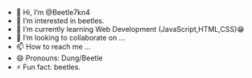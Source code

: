 - 👋 Hi, I’m @Beetle7kn4
- 👀 I’m interested in beetles.
- 🌱 I’m currently learning Web Development (JavaScript,HTML,CSS)😁
- 💞️ I’m looking to collaborate on ...
- 📫 How to reach me ...
- 😄 Pronouns: Dung/Beetle
- ⚡ Fun fact: beetles.

<!---
Beetle7kn4/Beetle7kn4 is a ✨ special ✨ repository because its `README.md` (this file) appears on your GitHub profile.
You can click the Preview link to take a look at your changes.
--->
